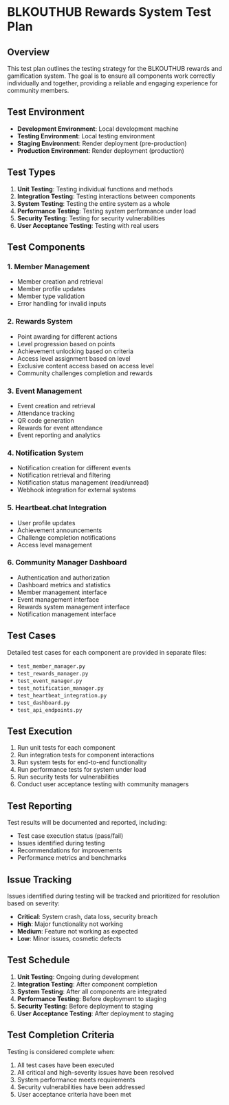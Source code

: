 # BLKOUTHUB Rewards System Test Plan

## Overview

This test plan outlines the testing strategy for the BLKOUTHUB rewards and gamification system. The goal is to ensure all components work correctly individually and together, providing a reliable and engaging experience for community members.

## Test Environment

- **Development Environment**: Local development machine
- **Testing Environment**: Local testing environment
- **Staging Environment**: Render deployment (pre-production)
- **Production Environment**: Render deployment (production)

## Test Types

1. **Unit Testing**: Testing individual functions and methods
2. **Integration Testing**: Testing interactions between components
3. **System Testing**: Testing the entire system as a whole
4. **Performance Testing**: Testing system performance under load
5. **Security Testing**: Testing for security vulnerabilities
6. **User Acceptance Testing**: Testing with real users

## Test Components

### 1. Member Management

- Member creation and retrieval
- Member profile updates
- Member type validation
- Error handling for invalid inputs

### 2. Rewards System

- Point awarding for different actions
- Level progression based on points
- Achievement unlocking based on criteria
- Access level assignment based on level
- Exclusive content access based on access level
- Community challenges completion and rewards

### 3. Event Management

- Event creation and retrieval
- Attendance tracking
- QR code generation
- Rewards for event attendance
- Event reporting and analytics

### 4. Notification System

- Notification creation for different events
- Notification retrieval and filtering
- Notification status management (read/unread)
- Webhook integration for external systems

### 5. Heartbeat.chat Integration

- User profile updates
- Achievement announcements
- Challenge completion notifications
- Access level management

### 6. Community Manager Dashboard

- Authentication and authorization
- Dashboard metrics and statistics
- Member management interface
- Event management interface
- Rewards system management interface
- Notification management interface

## Test Cases

Detailed test cases for each component are provided in separate files:

- `test_member_manager.py`
- `test_rewards_manager.py`
- `test_event_manager.py`
- `test_notification_manager.py`
- `test_heartbeat_integration.py`
- `test_dashboard.py`
- `test_api_endpoints.py`

## Test Execution

1. Run unit tests for each component
2. Run integration tests for component interactions
3. Run system tests for end-to-end functionality
4. Run performance tests for system under load
5. Run security tests for vulnerabilities
6. Conduct user acceptance testing with community managers

## Test Reporting

Test results will be documented and reported, including:

- Test case execution status (pass/fail)
- Issues identified during testing
- Recommendations for improvements
- Performance metrics and benchmarks

## Issue Tracking

Issues identified during testing will be tracked and prioritized for resolution based on severity:

- **Critical**: System crash, data loss, security breach
- **High**: Major functionality not working
- **Medium**: Feature not working as expected
- **Low**: Minor issues, cosmetic defects

## Test Schedule

1. **Unit Testing**: Ongoing during development
2. **Integration Testing**: After component completion
3. **System Testing**: After all components are integrated
4. **Performance Testing**: Before deployment to staging
5. **Security Testing**: Before deployment to staging
6. **User Acceptance Testing**: After deployment to staging

## Test Completion Criteria

Testing is considered complete when:

1. All test cases have been executed
2. All critical and high-severity issues have been resolved
3. System performance meets requirements
4. Security vulnerabilities have been addressed
5. User acceptance criteria have been met
